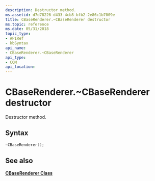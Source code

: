 ```yaml
---
description: Destructor method.
ms.assetid: d7d78226-d433-4cb8-bfb2-2e86c1b7009e
title: CBaseRenderer.~CBaseRenderer destructor
ms.topic: reference
ms.date: 05/31/2018
topic_type: 
- APIRef
- kbSyntax
api_name: 
- CBaseRenderer.~CBaseRenderer
api_type: 
- COM
api_location: 
---
```


# CBaseRenderer.~CBaseRenderer destructor

Destructor method.

## Syntax


```C++
~CBaseRenderer();
```



## See also

<dl> <dt>

[**CBaseRenderer Class**](cbaserenderer.md)
</dt> </dl>

 

 



